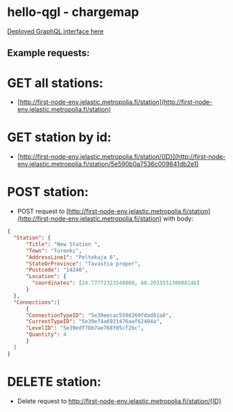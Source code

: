 # hello-qgl - chargemap

[Deployed GraphQL interface here](http://first-node-env.jelastic.metropolia.fi/graphql)

## Example requests:

# GET all stations:  
 - [http://first-node-env.jelastic.metropolia.fi/station](http://first-node-env.jelastic.metropolia.fi/station)

# GET station by id:
 - [http://first-node-env.jelastic.metropolia.fi/station/{ID}](http://first-node-env.jelastic.metropolia.fi/station/5e590b0a7536c009841db2e1)

# POST station:
 - POST request to [http://first-node-env.jelastic.metropolia.fi/station](http://first-node-env.jelastic.metropolia.fi/station)
with body:
```json
{
  "Station": {
      "Title": "New Station ",
      "Town": "Turenki",
      "AddressLine1": "Peltokuja 6",
      "StateOrProvince": "Tavastia proper",
      "Postcode": "14240",
      "Location": {
        "coordinates": [24.77772323548868, 60.203353130088146]
      }
  },
  "Connections":[
      {
      "ConnectionTypeID": "5e39eecac5598269fdad81a0",
      "CurrentTypeID": "5e39ef4a6921476aaf62404a",
      "LevelID": "5e39edf7bb7ae768f05cf2bc",
      "Quantity": 4
      }
  ]
}
```

# DELETE station: 
 - Delete request to http://first-node-env.jelastic.metropolia.fi/station/{ID}
